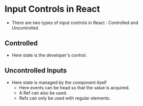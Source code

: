 # Input Controls in React

- There are two types of input controls in React : Controlled and Uncontrolled.
## Controlled
- Here state is the developer's control.

## Uncontrolled Inputs
- Here state is managed by the component itself
  - Here events can be head so that the value is acquired.
  - A Ref can also be used.
  - Refs can only be used with regular elements.